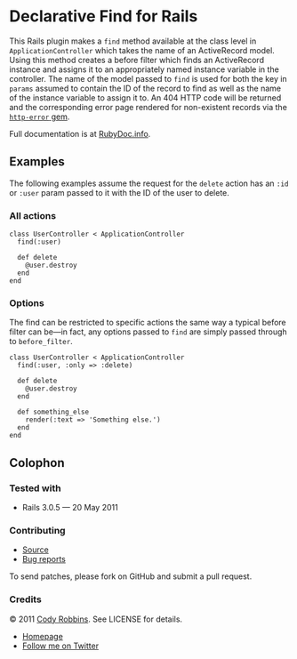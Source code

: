 Declarative Find for Rails
=======================

This Rails plugin makes a `find` method available at the class level in `ApplicationController` which takes the name of an ActiveRecord model. Using this method creates a before filter which finds an ActiveRecord instance and assigns it to an appropriately named instance variable in the controller. The name of the model passed to `find` is used for both the key in `params` assumed to contain the ID of the record to find as well as the name of the instance variable to assign it to. An 404 HTTP code will be returned and the corresponding error page rendered for non-existent records via the [`http-error` gem](http://codyrobbins.com/software/http-error).

Full documentation is at [RubyDoc.info](http://rubydoc.info/gems/declarative-find).

Examples
--------

The following examples assume the request for the `delete` action has an `:id` or `:user` param passed to it with the ID of the user to delete.

### All actions

    class UserController < ApplicationController
      find(:user)

      def delete
        @user.destroy
      end
    end

### Options

The find can be restricted to specific actions the same way a typical before filter can be—in fact, any options passed to `find` are simply passed through to `before_filter`.

    class UserController < ApplicationController
      find(:user, :only => :delete)

      def delete
        @user.destroy
      end

      def something_else
        render(:text => 'Something else.')
      end
    end

Colophon
--------

### Tested with

* Rails 3.0.5 — 20 May 2011

### Contributing

* [Source](https://github.com/codyrobbins/declarative-find)
* [Bug reports](https://github.com/codyrobbins/declarative-find/issues)

To send patches, please fork on GitHub and submit a pull request.

### Credits

© 2011 [Cody Robbins](http://codyrobbins.com/). See LICENSE for details.

* [Homepage](http://codyrobbins.com/software/declarative-find)
* [Follow me on Twitter](http://twitter.com/codyrobbins)